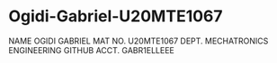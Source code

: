 # Ogidi-Gabriel-U20MTE1067
NAME OGIDI GABRIEL 
MAT NO. U20MTE1067
DEPT. MECHATRONICS ENGINEERING 
GITHUB ACCT. GABR1ELLEEE
